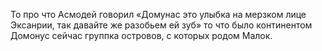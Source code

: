 То про что Асмодей говорил «Домунас это улыбка на мерзком лице Эксанрии, так давайте же разобьем ей зуб» то что было континентом Домонус сейчас группка островов, с которых родом Малок.